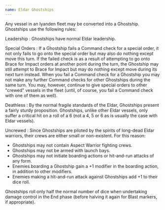 ```yaml
---
name: Eldar Ghostships
---
```

Any vessel in an Iyanden fleet may be converted into a Ghostship. Ghostships use the following rules:

Leadership
: Ghostships have normal Eldar leadership.

Special Orders
: If a Ghostship fails a Command check for a special order, it not only fails to go onto the special order but may also do nothing except move this turn. If the failed check is as a result of attempting to go onto Brace for Impact orders at another point during the turn, the Ghostship may still attempt to Brace for Impact but may do nothing except move during its next turn instead. When you fail a Command check for a Ghostship you may not make any further Command checks for other Ghostships during the same turn. You may, however, continue to give special orders to other "crewed" vessels in the fleet (until, of course, you fail a Command check with one of them as well).

Deathless
: By the normal fragile standards of the Eldar, Ghostships present a fairly sturdy proposition. Ghostships, unlike other Eldar vessels, only suffer a critical hit on a roll of a 6 (not a 4, 5 or 6 as is usually the case with Eldar vessels).

Uncrewed
: Since Ghostships are piloted by the spirits of long-dead Eldar warriors, their crews are either small or non-existent. For this reason:
* Ghostships may not contain Aspect Warrior fighting crews.
* Ghostships may not be armed with launch bays.
* Ghostships may not initiate boarding actions or hit-and-run attacks of any form.
* Enemies boarding a Ghostship gain a +1 modifier in the boarding action, in addition to other modifiers.
* Enemies making a hit-and-run attack against Ghostships add +1 to their dice roll.

Ghostships roll only half the normal number of dice when undertaking damage control in the End phase (before halving it again for Blast markers, if appropriate).